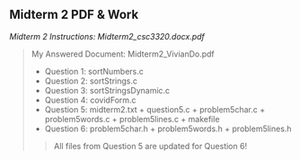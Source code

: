 ## Midterm 2 PDF & Work

*Midterm 2 Instructions: Midterm2_csc3320.docx.pdf*

>My Answered Document: Midterm2_VivianDo.pdf
>* Question 1: sortNumbers.c 
>* Question 2: sortStrings.c
>* Question 3: sortStringsDynamic.c
>* Question 4: covidForm.c
>* Question 5: midterm2.txt + question5.c + problem5char.c + problem5words.c + problem5lines.c + makefile
>* Question 6: problem5char.h + problem5words.h + problem5lines.h
>> All files from Question 5 are updated for Question 6!
